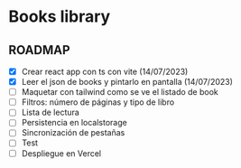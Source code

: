 # Books library

## ROADMAP

- [x] Crear react app con ts con vite (14/07/2023)
- [x] Leer el json de books y pintarlo en pantalla (14/07/2023)
- [ ] Maquetar con tailwind como se ve el listado de book
- [ ] Filtros: número de páginas y tipo de libro
- [ ] Lista de lectura
- [ ] Persistencia en localstorage
- [ ] Sincronización de pestañas
- [ ] Test
- [ ] Despliegue en Vercel
